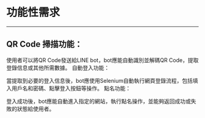 # 功能性需求
***
## QR Code 掃描功能：

使用者可以將QR Code發送給LINE bot，bot應能自動識別並解碼QR Code，提取登錄信息或其他所需數據。
自動登入功能：

當提取到必要的登入信息後，bot應使用Selenium自動執行網頁登錄流程，包括填入用戶名和密碼、點擊登入按鈕等操作。
點名功能：

登入成功後，bot應能自動進入指定的網站，執行點名操作，並能夠返回成功或失敗的狀態給使用者。
